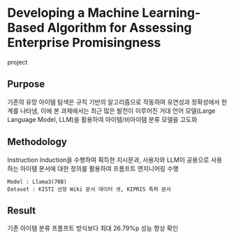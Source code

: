 # Developing a Machine Learning-Based Algorithm for Assessing Enterprise Promisingness
project

## Purpose
기존의 유망 아이템 탐색은 규칙 기반의 알고리즘으로 작동하여 유연성과 정확성에서 한계를 나타냄, 이에 본 과제에서는 최근 많은 발전이 이루어진 거대 언어 모델(Large Language Model, LLM)을 활용하여 아이템/비아이템 분류 모델을 고도화

## Methodology
Instruction Induction을 수행하여 획득한 지시문과, 사용자와 LLM이 공용으로 사용하는 아이템 문서에 대한 정의를 활용하여 프롬프트 앤지니어링 수행

	Model : Llama3(70B)
	Dataset : KISTI 선정 Wiki 문서 데이터 셋, KIPRIS 특허 문서

## Result
기존 아이템 분류 프롬프트 방식보다 최대 26.79%p 성능 향상 확인
